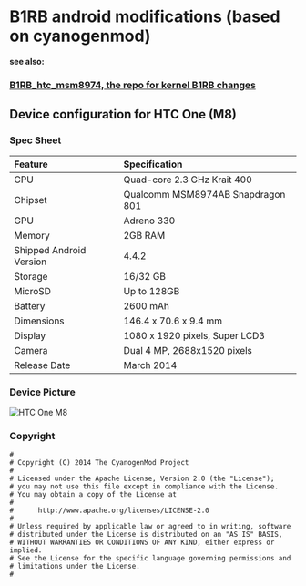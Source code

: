 # B1RB android modifications (based on cyanogenmod)

**see also:**

### [B1RB_htc_msm8974, the repo for kernel B1RB changes](https://github.com/kuzetsa/B1RB_htc_msm8974)

## Device configuration for HTC One (M8)

### Spec Sheet

| Feature                 | Specification                     |
| :---------------------- | :-------------------------------- |
| CPU                     | Quad-core 2.3 GHz Krait 400       |
| Chipset                 | Qualcomm MSM8974AB Snapdragon 801 |
| GPU                     | Adreno 330                        |
| Memory                  | 2GB RAM                           |
| Shipped Android Version | 4.4.2                             |
| Storage                 | 16/32 GB                          |
| MicroSD                 | Up to 128GB                       |
| Battery                 | 2600 mAh                          |
| Dimensions              | 146.4 x 70.6 x 9.4 mm             |
| Display                 | 1080 x 1920 pixels, Super LCD3    |
| Camera                  | Dual 4 MP, 2688х1520 pixels       |
| Release Date            | March 2014                        |


### Device Picture

![HTC One M8](http://wiki.cyanogenmod.org/images/thumb/5/55/M8.png/292px-M8.png "HTC One M8")

### Copyright

```
#
# Copyright (C) 2014 The CyanogenMod Project
#
# Licensed under the Apache License, Version 2.0 (the "License");
# you may not use this file except in compliance with the License.
# You may obtain a copy of the License at
#
#      http://www.apache.org/licenses/LICENSE-2.0
#
# Unless required by applicable law or agreed to in writing, software
# distributed under the License is distributed on an "AS IS" BASIS,
# WITHOUT WARRANTIES OR CONDITIONS OF ANY KIND, either express or implied.
# See the License for the specific language governing permissions and
# limitations under the License.
#
```
